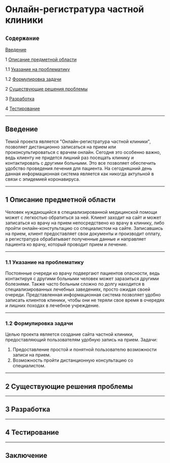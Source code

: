 # Онлайн-регистратура частной клиники
## `Содержание`
[Введение](#введение)

1 [Описание предметной области](#по)

1.1 [Указание на проблематику](#проблематика) 

1.2 [Формулировка задачи](#формулировка_задачи)

2  [Существующие решения проблемы](#решения_проблемы)

3 [Разработка](#разработка)

4 [Тестирование](#тестирование)

***
## Введение <a name ="введение"></a>
Темой проекта является "Онлайн-регистратура частной клиники", позволяет дистанционно записаться на прием или проконсультироваться с врачем онлайн. Сегодня это особенно важно, ведь клиенту не придется лишний раз посещать клинику и контактировать с другими больными. Это все позволяет обеспечить удобство проведения лечения для пациента. На сегодняшний день данная информационная система является как никогда актульной в связи с эпидемией коронавируса.
***
## 1 Описание предметной области <a name ="по"></a>
Человек нуждающийся в специализированной медицинской помощи может с легкостью обратиться за ней. Клиент заходит на сайт и может записаться ко врачу на прием непосредствено ко врачу в клинику, либо пройти онлайн-констультацию со специалистом на сайте. Записавшись на прием, клиент предоставляет свои документы и производит оплату, а регистратура обрабатывает полученные данные и направляет пациента ко врачу, который проводит прием и лечение.
***
  ### 1.1 Указание на проблематику <a name ="проблематика"></a>
  Постоянные очереди ко врачу подвергают пациентов опасности, ведь контактируя с другими больными человек может заразиться другими болезнями. Также часто больным сложно по долгу находится в специализированных лечебных заведениях, просто ожидая своей очереди. Представленная информационная система позволяет удобно записать клиентов клиники, чтобы они не теряли свое время в очередях и лишних походах в лечебное учреждение.
***
  ### 1.2 Формулировка задачи <a name ="формулировка_задачи"></a>
  Целью проекта является создание сайта частной клиники, предоставляющий пользователям удобную запись на прием.
  Задачи:
  1. Предоставление простой и понятной пользователю возможности записи на прием.
  2. Возможность пройти дистанционную консультацию со специалистом.
***
## 2 Существующие решения проблемы <a name ="решения_проблемы"></a>
***
## 3 Разработка <a name ="разработка"></a>
***
## 4 Тестирование <a name ="тестирование"></a>
***
## Заключение
